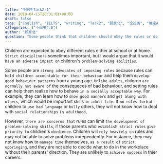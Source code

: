 ```yaml
---
title: "手把手Task2-1"
date: 2018-04-15T20:31:01+08:00
draft: false
tags: ["English", "IELTS", "writing", "Task2", "顾家北", "论述类", "确定A", "教育"]
categories: ["小绿书4.0"]
author: "顾家北"
question: "Some people think that children should obey the rules or do what their parents and teachers want them to do. Other people think that children controlled too much cannot deal with problems themselves in adulthood. Discuss both views and state your own opinion."
---
```


Children are expected to obey different rules either at school or at home. `Strict discipline` is sometimes important, but I would argue that it would `have an adverse impact on` children's `problem-solving abilities`.

Some people are `strong advocates of imposing rules` because rules can `hold children accountable for their behaviour` and help them `develop good behaviour patterns` from a young age. `Unlike adults`, children `are normally not aware of` the consequeces of bad behaviour, and setting rules can help them realise how to behave `in a socially acceptable way`. For example, they can learn how to `show good manners` and `get along with others`, which would be important skills `in adult life`. If `no rules forbid` children to `use bad language` or `bully` others, they will not know how to deal with `social relationships` `in adulthood`. 

However, `there are concerns that` rules can limit `the development of problem-solving skills`, if those parents who `establish strict rules` `give priority to` children's `obedience`. Children will `rely heaviely on` rules and may not be able to solve problems independently. For instance, they may not know how to `manage time` themselves, `as a result of` `strict upbringing`, and they are not able to decide what to do in the workplace without their parents' direction. They are unlikely to `achieve success` in thier careers. 
